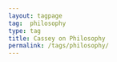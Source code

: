 ```yaml
---
layout: tagpage
tag:  philosophy
type: tag
title: Cassey on Philosophy
permalink: /tags/philosophy/
---
```


